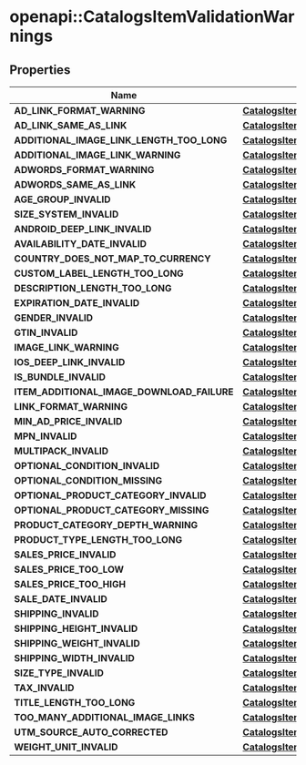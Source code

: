 # openapi::CatalogsItemValidationWarnings


## Properties
Name | Type | Description | Notes
------------ | ------------- | ------------- | -------------
**AD_LINK_FORMAT_WARNING** | [**CatalogsItemValidationDetails**](CatalogsItemValidationDetails.md) |  | [optional] 
**AD_LINK_SAME_AS_LINK** | [**CatalogsItemValidationDetails**](CatalogsItemValidationDetails.md) |  | [optional] 
**ADDITIONAL_IMAGE_LINK_LENGTH_TOO_LONG** | [**CatalogsItemValidationDetails**](CatalogsItemValidationDetails.md) |  | [optional] 
**ADDITIONAL_IMAGE_LINK_WARNING** | [**CatalogsItemValidationDetails**](CatalogsItemValidationDetails.md) |  | [optional] 
**ADWORDS_FORMAT_WARNING** | [**CatalogsItemValidationDetails**](CatalogsItemValidationDetails.md) |  | [optional] 
**ADWORDS_SAME_AS_LINK** | [**CatalogsItemValidationDetails**](CatalogsItemValidationDetails.md) |  | [optional] 
**AGE_GROUP_INVALID** | [**CatalogsItemValidationDetails**](CatalogsItemValidationDetails.md) |  | [optional] 
**SIZE_SYSTEM_INVALID** | [**CatalogsItemValidationDetails**](CatalogsItemValidationDetails.md) |  | [optional] 
**ANDROID_DEEP_LINK_INVALID** | [**CatalogsItemValidationDetails**](CatalogsItemValidationDetails.md) |  | [optional] 
**AVAILABILITY_DATE_INVALID** | [**CatalogsItemValidationDetails**](CatalogsItemValidationDetails.md) |  | [optional] 
**COUNTRY_DOES_NOT_MAP_TO_CURRENCY** | [**CatalogsItemValidationDetails**](CatalogsItemValidationDetails.md) |  | [optional] 
**CUSTOM_LABEL_LENGTH_TOO_LONG** | [**CatalogsItemValidationDetails**](CatalogsItemValidationDetails.md) |  | [optional] 
**DESCRIPTION_LENGTH_TOO_LONG** | [**CatalogsItemValidationDetails**](CatalogsItemValidationDetails.md) |  | [optional] 
**EXPIRATION_DATE_INVALID** | [**CatalogsItemValidationDetails**](CatalogsItemValidationDetails.md) |  | [optional] 
**GENDER_INVALID** | [**CatalogsItemValidationDetails**](CatalogsItemValidationDetails.md) |  | [optional] 
**GTIN_INVALID** | [**CatalogsItemValidationDetails**](CatalogsItemValidationDetails.md) |  | [optional] 
**IMAGE_LINK_WARNING** | [**CatalogsItemValidationDetails**](CatalogsItemValidationDetails.md) |  | [optional] 
**IOS_DEEP_LINK_INVALID** | [**CatalogsItemValidationDetails**](CatalogsItemValidationDetails.md) |  | [optional] 
**IS_BUNDLE_INVALID** | [**CatalogsItemValidationDetails**](CatalogsItemValidationDetails.md) |  | [optional] 
**ITEM_ADDITIONAL_IMAGE_DOWNLOAD_FAILURE** | [**CatalogsItemValidationDetails**](CatalogsItemValidationDetails.md) |  | [optional] 
**LINK_FORMAT_WARNING** | [**CatalogsItemValidationDetails**](CatalogsItemValidationDetails.md) |  | [optional] 
**MIN_AD_PRICE_INVALID** | [**CatalogsItemValidationDetails**](CatalogsItemValidationDetails.md) |  | [optional] 
**MPN_INVALID** | [**CatalogsItemValidationDetails**](CatalogsItemValidationDetails.md) |  | [optional] 
**MULTIPACK_INVALID** | [**CatalogsItemValidationDetails**](CatalogsItemValidationDetails.md) |  | [optional] 
**OPTIONAL_CONDITION_INVALID** | [**CatalogsItemValidationDetails**](CatalogsItemValidationDetails.md) |  | [optional] 
**OPTIONAL_CONDITION_MISSING** | [**CatalogsItemValidationDetails**](CatalogsItemValidationDetails.md) |  | [optional] 
**OPTIONAL_PRODUCT_CATEGORY_INVALID** | [**CatalogsItemValidationDetails**](CatalogsItemValidationDetails.md) |  | [optional] 
**OPTIONAL_PRODUCT_CATEGORY_MISSING** | [**CatalogsItemValidationDetails**](CatalogsItemValidationDetails.md) |  | [optional] 
**PRODUCT_CATEGORY_DEPTH_WARNING** | [**CatalogsItemValidationDetails**](CatalogsItemValidationDetails.md) |  | [optional] 
**PRODUCT_TYPE_LENGTH_TOO_LONG** | [**CatalogsItemValidationDetails**](CatalogsItemValidationDetails.md) |  | [optional] 
**SALES_PRICE_INVALID** | [**CatalogsItemValidationDetails**](CatalogsItemValidationDetails.md) |  | [optional] 
**SALES_PRICE_TOO_LOW** | [**CatalogsItemValidationDetails**](CatalogsItemValidationDetails.md) |  | [optional] 
**SALES_PRICE_TOO_HIGH** | [**CatalogsItemValidationDetails**](CatalogsItemValidationDetails.md) |  | [optional] 
**SALE_DATE_INVALID** | [**CatalogsItemValidationDetails**](CatalogsItemValidationDetails.md) |  | [optional] 
**SHIPPING_INVALID** | [**CatalogsItemValidationDetails**](CatalogsItemValidationDetails.md) |  | [optional] 
**SHIPPING_HEIGHT_INVALID** | [**CatalogsItemValidationDetails**](CatalogsItemValidationDetails.md) |  | [optional] 
**SHIPPING_WEIGHT_INVALID** | [**CatalogsItemValidationDetails**](CatalogsItemValidationDetails.md) |  | [optional] 
**SHIPPING_WIDTH_INVALID** | [**CatalogsItemValidationDetails**](CatalogsItemValidationDetails.md) |  | [optional] 
**SIZE_TYPE_INVALID** | [**CatalogsItemValidationDetails**](CatalogsItemValidationDetails.md) |  | [optional] 
**TAX_INVALID** | [**CatalogsItemValidationDetails**](CatalogsItemValidationDetails.md) |  | [optional] 
**TITLE_LENGTH_TOO_LONG** | [**CatalogsItemValidationDetails**](CatalogsItemValidationDetails.md) |  | [optional] 
**TOO_MANY_ADDITIONAL_IMAGE_LINKS** | [**CatalogsItemValidationDetails**](CatalogsItemValidationDetails.md) |  | [optional] 
**UTM_SOURCE_AUTO_CORRECTED** | [**CatalogsItemValidationDetails**](CatalogsItemValidationDetails.md) |  | [optional] 
**WEIGHT_UNIT_INVALID** | [**CatalogsItemValidationDetails**](CatalogsItemValidationDetails.md) |  | [optional] 


